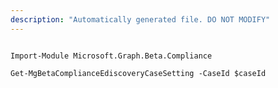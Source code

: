 ```yaml
---
description: "Automatically generated file. DO NOT MODIFY"
---
```


```powershellv2

Import-Module Microsoft.Graph.Beta.Compliance

Get-MgBetaComplianceEdiscoveryCaseSetting -CaseId $caseId

```
